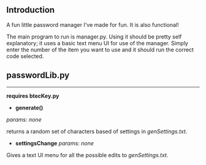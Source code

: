 ## Introduction
A fun little password manager I've made for fun. It is also functional!

The main program to run is manager.py. Using it should be pretty self explanatory; it uses a basic text menu UI for use of the manager. Simply enter the number of the item you want to use and it should run the correct code selected.

## passwordLib.py
---
**requires btecKey.py**

* **generate()**

_params: none_

returns a random set of characters based of settings in *genSettings.txt*.

* **settingsChange**
_params: none_

Gives a text UI menu for all the possible edits to *genSettings.txt*.
